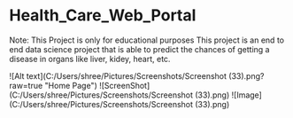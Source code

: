 # Health_Care_Web_Portal
Note: This Project is only for educational purposes
This project is an end to end data science project that is able to predict the chances of getting a disease in organs like liver, kidey, heart, etc.

![Alt text](C:/Users/shree/Pictures/Screenshots/Screenshot (33).png? raw=true "Home Page")
![ScreenShot](C:/Users/shree/Pictures/Screenshots/Screenshot (33).png)
![Image](C:/Users/shree/Pictures/Screenshots/Screenshot (33).png)

